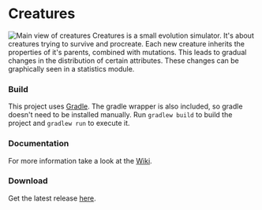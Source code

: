 # Creatures
![Main view of creatures](http://i.imgur.com/03Cn22F.png)
Creatures is a small evolution simulator. It's about creatures trying to survive and procreate.
Each new creature inherits the properties of it's parents, combined with mutations. This leads to gradual changes in the distribution of certain attributes. These changes can be graphically seen in a statistics module.

### Build
This project uses [Gradle](https://gradle.org/). The gradle wrapper is also included, so gradle doesn't need to be installed manually.
Run ```gradlew build``` to build the project and ```gradlew run``` to execute it.

### Documentation
For more information take a look at the [Wiki](https://github.com/thopit/Creatures/wiki).

### Download
Get the latest release [here](https://github.com/thopit/Creatures/releases).
